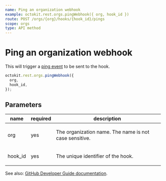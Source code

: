 ```yaml
---
name: Ping an organization webhook
example: octokit.rest.orgs.pingWebhook({ org, hook_id })
route: POST /orgs/{org}/hooks/{hook_id}/pings
scope: orgs
type: API method
---
```


# Ping an organization webhook

This will trigger a [ping event](https://docs.github.com/enterprise-cloud@latest//webhooks/#ping-event) to be sent to the hook.

```js
octokit.rest.orgs.pingWebhook({
  org,
  hook_id,
});
```

## Parameters

<table>
  <thead>
    <tr>
      <th>name</th>
      <th>required</th>
      <th>description</th>
    </tr>
  </thead>
  <tbody>
    <tr><td>org</td><td>yes</td><td>

The organization name. The name is not case sensitive.

</td></tr>
<tr><td>hook_id</td><td>yes</td><td>

The unique identifier of the hook.

</td></tr>
  </tbody>
</table>

See also: [GitHub Developer Guide documentation](https://docs.github.com/enterprise-cloud@latest//rest/reference/orgs#ping-an-organization-webhook).
